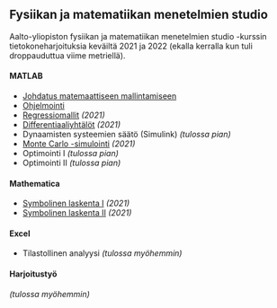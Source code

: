 ## Fysiikan ja matematiikan menetelmien studio

Aalto-yliopiston fysiikan ja matematiikan menetelmien studio -kurssin tietokoneharjoituksia keväiltä 2021 ja 2022 (ekalla kerralla kun tuli droppauduttua viime metriellä).

#### MATLAB
- [Johdatus matemaattiseen mallintamiseen](https://github.com/ellikiiski/FYS-MAT-studio/blob/main/1%20Johdatus/studio-vk1.pdf)
- [Ohjelmointi](https://github.com/ellikiiski/FYS-MAT-studio/blob/main/2%20Ohjelmointi/studio-vk2.pdf)
- [Regressiomallit](https://github.com/ellikiiski/FYS-MAT-studio-2021/blob/main/3%20Regressiomallit/studio-vk3.pdf) *(2021)*
- [Differentiaaliyhtälöt](https://github.com/ellikiiski/FYS-MAT-studio-2021/blob/main/4%20Differentiaaliyhtalot/studio-vk4.pdf) *(2021)*
- Dynaamisten systeemien säätö (Simulink) *(tulossa pian)*
- [Monte Carlo -simulointi](https://github.com/ellikiiski/FYS-MAT-studio-2021/blob/main/8%20Monte%20Carlo/studio-vk8.pdf) *(2021)*
- Optimointi I *(tulossa pian)*
- Optimointi II *(tulossa pian)*
#### Mathematica
- [Symbolinen laskenta I](https://github.com/ellikiiski/FYS-MAT-studio-2021/blob/main/5%20Symbolinen%20laskenta%20I/studio-vk5.pdf) *(2021)*
- [Symbolinen laskenta II](https://github.com/ellikiiski/FYS-MAT-studio-2021/blob/main/6%20Symbolinen%20laskenta%20II/studio-vk6.pdf) *(2021)*
#### Excel
- Tilastollinen analyysi *(tulossa myöhemmin)*
#### Harjoitustyö
*(tulossa myöhemmin)*
